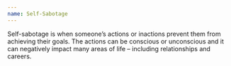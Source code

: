 ```yaml
---
name: Self-Sabotage
---
```

Self-sabotage is when someone’s actions or inactions prevent them from achieving their goals. The actions can be conscious or unconscious and it can negatively impact many areas of life – including relationships and careers.
